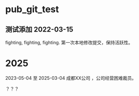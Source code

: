 # pub_git_test

## 测试添加 2022-03-15
fighting, fighting, fighting.
第一次本地修改提交，保持活跃性。







# 2025 

2023-05-04 至 2025-03-04  成都XX公司 ，公司经营困难裁员。

？？？















